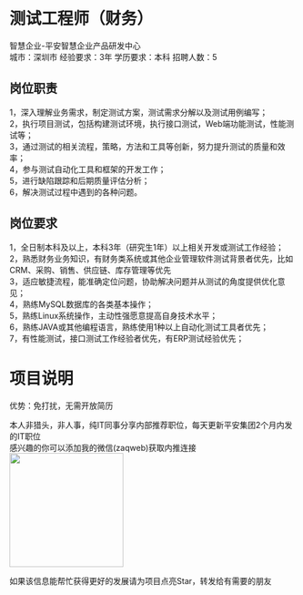 # 测试工程师（财务）
智慧企业-平安智慧企业产品研发中心  
城市：深圳市 经验要求：3年 学历要求：本科  招聘人数：5

## 岗位职责
1，深入理解业务需求，制定测试方案，测试需求分解以及测试用例编写；   
2，执行项目测试，包括构建测试环境，执行接口测试，Web端功能测试，性能测试等；   
3，通过测试的相关流程，策略，方法和工具等创新，努力提升测试的质量和效率；   
4，参与测试自动化工具和框架的开发工作；   
5，进行缺陷跟踪和后期质量评估分析；   
6，解决测试过程中遇到的各种问题。

## 岗位要求
1，全日制本科及以上，本科3年（研究生1年）以上相关开发或测试工作经验；   
2，熟悉财务业务知识，有财务类系统或其他企业管理软件测试背景者优先，比如CRM、采购、销售、供应链、库存管理等优先   
3，适应敏捷流程，能准确定位问题，协助解决问题并从测试的角度提供优化意见；   
4，熟练MySQL数据库的各类基本操作；   
5，熟练Linux系统操作，主动性强愿意提高自身技术水平；   
6，熟练JAVA或其他编程语言，熟练使用1种以上自动化测试工具者优先；   
7，有性能测试，接口测试工作经验者优先，有ERP测试经验优先；

# 项目说明

优势：免打扰，无需开放简历

本人非猎头，非人事，纯IT同事分享内部推荐职位，每天更新平安集团2个月内发的IT职位  
感兴趣的你可以添加我的微信(zaqweb)获取内推连接  
<img src="https://github.com/zaqweb/PA-IT-JOBS/blob/master/WechatICode.jpeg"  height="200" width="200">

如果该信息能帮忙获得更好的发展请为项目点亮Star，转发给有需要的朋友




